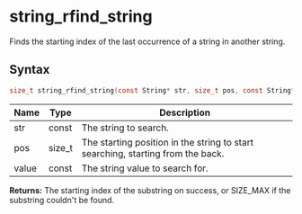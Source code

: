 # string_rfind_string

Finds the starting index of the last occurrence of a string in another string.

## Syntax

```c
size_t string_rfind_string(const String* str, size_t pos, const String* value);
```

| Name | Type | Description |
| --- | --- | --- |
| str | const | The string to search. |
| pos | size_t | The starting position in the string to start searching, starting from the back. |
| value | const | The string value to search for. |

**Returns:** The starting index of the substring on success, or SIZE_MAX if the substring couldn't be found.

